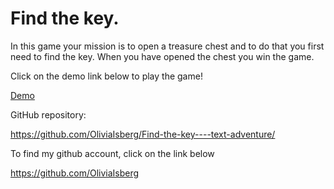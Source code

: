 # Find the key.

In this game your mission is to open a treasure chest and to do that you 
first need to find the key. When you have opened the chest you win the game. 

Click on the demo link below to play the game!

[Demo](https://oliviaisberg.github.io/Find-the-key----text-adventure/)


GitHub repository:

https://github.com/OliviaIsberg/Find-the-key----text-adventure/

To find my github account, click on the link below

https://github.com/OliviaIsberg

